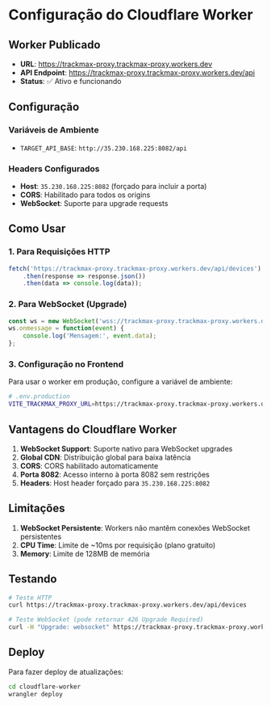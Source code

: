 # Configuração do Cloudflare Worker

## Worker Publicado

- **URL**: https://trackmax-proxy.trackmax-proxy.workers.dev
- **API Endpoint**: https://trackmax-proxy.trackmax-proxy.workers.dev/api
- **Status**: ✅ Ativo e funcionando

## Configuração

### Variáveis de Ambiente
- `TARGET_API_BASE`: `http://35.230.168.225:8082/api`

### Headers Configurados
- **Host**: `35.230.168.225:8082` (forçado para incluir a porta)
- **CORS**: Habilitado para todos os origins
- **WebSocket**: Suporte para upgrade requests

## Como Usar

### 1. Para Requisições HTTP
```javascript
fetch('https://trackmax-proxy.trackmax-proxy.workers.dev/api/devices')
    .then(response => response.json())
    .then(data => console.log(data));
```

### 2. Para WebSocket (Upgrade)
```javascript
const ws = new WebSocket('wss://trackmax-proxy.trackmax-proxy.workers.dev/api/events');
ws.onmessage = function(event) {
    console.log('Mensagem:', event.data);
};
```

### 3. Configuração no Frontend
Para usar o worker em produção, configure a variável de ambiente:

```bash
# .env.production
VITE_TRACKMAX_PROXY_URL=https://trackmax-proxy.trackmax-proxy.workers.dev/api
```

## Vantagens do Cloudflare Worker

1. **WebSocket Support**: Suporte nativo para WebSocket upgrades
2. **Global CDN**: Distribuição global para baixa latência
3. **CORS**: CORS habilitado automaticamente
4. **Porta 8082**: Acesso interno à porta 8082 sem restrições
5. **Headers**: Host header forçado para `35.230.168.225:8082`

## Limitações

1. **WebSocket Persistente**: Workers não mantêm conexões WebSocket persistentes
2. **CPU Time**: Limite de ~10ms por requisição (plano gratuito)
3. **Memory**: Limite de 128MB de memória

## Testando

```bash
# Teste HTTP
curl https://trackmax-proxy.trackmax-proxy.workers.dev/api/devices

# Teste WebSocket (pode retornar 426 Upgrade Required)
curl -H "Upgrade: websocket" https://trackmax-proxy.trackmax-proxy.workers.dev/api/events
```

## Deploy

Para fazer deploy de atualizações:

```bash
cd cloudflare-worker
wrangler deploy
```
